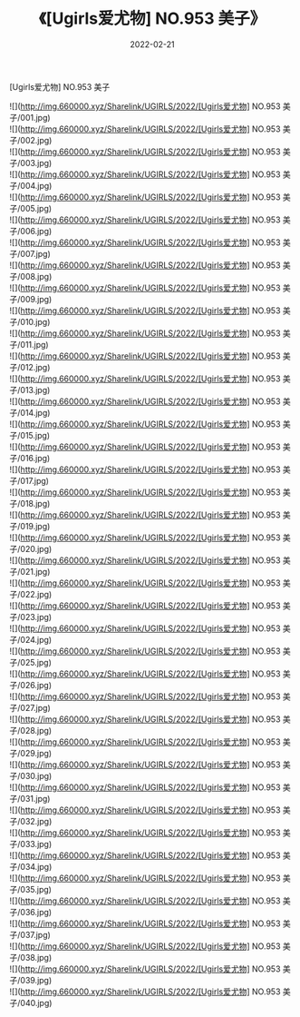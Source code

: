 ﻿---
layout: post
title:  《[Ugirls爱尤物] NO.953 美子》
date:   2022-02-21
img: http://img.660000.xyz/Sharelink/UGIRLS/2022/[Ugirls爱尤物] NO.953 美子/000.jpg
categories: [美女, 清纯, 唯美]
---

[Ugirls爱尤物] NO.953 美子

 ![](http://img.660000.xyz/Sharelink/UGIRLS/2022/[Ugirls爱尤物] NO.953 美子/001.jpg) <br>![](http://img.660000.xyz/Sharelink/UGIRLS/2022/[Ugirls爱尤物] NO.953 美子/002.jpg) <br>![](http://img.660000.xyz/Sharelink/UGIRLS/2022/[Ugirls爱尤物] NO.953 美子/003.jpg) <br>![](http://img.660000.xyz/Sharelink/UGIRLS/2022/[Ugirls爱尤物] NO.953 美子/004.jpg) <br>![](http://img.660000.xyz/Sharelink/UGIRLS/2022/[Ugirls爱尤物] NO.953 美子/005.jpg) <br>![](http://img.660000.xyz/Sharelink/UGIRLS/2022/[Ugirls爱尤物] NO.953 美子/006.jpg) <br>![](http://img.660000.xyz/Sharelink/UGIRLS/2022/[Ugirls爱尤物] NO.953 美子/007.jpg) <br>![](http://img.660000.xyz/Sharelink/UGIRLS/2022/[Ugirls爱尤物] NO.953 美子/008.jpg) <br>![](http://img.660000.xyz/Sharelink/UGIRLS/2022/[Ugirls爱尤物] NO.953 美子/009.jpg) <br>![](http://img.660000.xyz/Sharelink/UGIRLS/2022/[Ugirls爱尤物] NO.953 美子/010.jpg) <br>![](http://img.660000.xyz/Sharelink/UGIRLS/2022/[Ugirls爱尤物] NO.953 美子/011.jpg) <br>![](http://img.660000.xyz/Sharelink/UGIRLS/2022/[Ugirls爱尤物] NO.953 美子/012.jpg) <br>![](http://img.660000.xyz/Sharelink/UGIRLS/2022/[Ugirls爱尤物] NO.953 美子/013.jpg) <br>![](http://img.660000.xyz/Sharelink/UGIRLS/2022/[Ugirls爱尤物] NO.953 美子/014.jpg) <br>![](http://img.660000.xyz/Sharelink/UGIRLS/2022/[Ugirls爱尤物] NO.953 美子/015.jpg) <br>![](http://img.660000.xyz/Sharelink/UGIRLS/2022/[Ugirls爱尤物] NO.953 美子/016.jpg) <br>![](http://img.660000.xyz/Sharelink/UGIRLS/2022/[Ugirls爱尤物] NO.953 美子/017.jpg) <br>![](http://img.660000.xyz/Sharelink/UGIRLS/2022/[Ugirls爱尤物] NO.953 美子/018.jpg) <br>![](http://img.660000.xyz/Sharelink/UGIRLS/2022/[Ugirls爱尤物] NO.953 美子/019.jpg) <br>![](http://img.660000.xyz/Sharelink/UGIRLS/2022/[Ugirls爱尤物] NO.953 美子/020.jpg) <br>![](http://img.660000.xyz/Sharelink/UGIRLS/2022/[Ugirls爱尤物] NO.953 美子/021.jpg) <br>![](http://img.660000.xyz/Sharelink/UGIRLS/2022/[Ugirls爱尤物] NO.953 美子/022.jpg) <br>![](http://img.660000.xyz/Sharelink/UGIRLS/2022/[Ugirls爱尤物] NO.953 美子/023.jpg) <br>![](http://img.660000.xyz/Sharelink/UGIRLS/2022/[Ugirls爱尤物] NO.953 美子/024.jpg) <br>![](http://img.660000.xyz/Sharelink/UGIRLS/2022/[Ugirls爱尤物] NO.953 美子/025.jpg) <br>![](http://img.660000.xyz/Sharelink/UGIRLS/2022/[Ugirls爱尤物] NO.953 美子/026.jpg) <br>![](http://img.660000.xyz/Sharelink/UGIRLS/2022/[Ugirls爱尤物] NO.953 美子/027.jpg) <br>![](http://img.660000.xyz/Sharelink/UGIRLS/2022/[Ugirls爱尤物] NO.953 美子/028.jpg) <br>![](http://img.660000.xyz/Sharelink/UGIRLS/2022/[Ugirls爱尤物] NO.953 美子/029.jpg) <br>![](http://img.660000.xyz/Sharelink/UGIRLS/2022/[Ugirls爱尤物] NO.953 美子/030.jpg) <br>![](http://img.660000.xyz/Sharelink/UGIRLS/2022/[Ugirls爱尤物] NO.953 美子/031.jpg) <br>![](http://img.660000.xyz/Sharelink/UGIRLS/2022/[Ugirls爱尤物] NO.953 美子/032.jpg) <br>![](http://img.660000.xyz/Sharelink/UGIRLS/2022/[Ugirls爱尤物] NO.953 美子/033.jpg) <br>![](http://img.660000.xyz/Sharelink/UGIRLS/2022/[Ugirls爱尤物] NO.953 美子/034.jpg) <br>![](http://img.660000.xyz/Sharelink/UGIRLS/2022/[Ugirls爱尤物] NO.953 美子/035.jpg) <br>![](http://img.660000.xyz/Sharelink/UGIRLS/2022/[Ugirls爱尤物] NO.953 美子/036.jpg) <br>![](http://img.660000.xyz/Sharelink/UGIRLS/2022/[Ugirls爱尤物] NO.953 美子/037.jpg) <br>![](http://img.660000.xyz/Sharelink/UGIRLS/2022/[Ugirls爱尤物] NO.953 美子/038.jpg) <br>![](http://img.660000.xyz/Sharelink/UGIRLS/2022/[Ugirls爱尤物] NO.953 美子/039.jpg) <br>![](http://img.660000.xyz/Sharelink/UGIRLS/2022/[Ugirls爱尤物] NO.953 美子/040.jpg) <br>